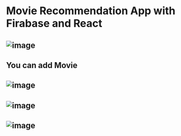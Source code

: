 # Movie Recommendation App with Firabase and React

![image](https://user-images.githubusercontent.com/91260944/158065824-768206e8-0b54-4a22-afb4-7c25abbcb9d3.png)
----
## You can add Movie
![image](https://user-images.githubusercontent.com/91260944/158065841-1a3c63f3-87e7-446e-9bc4-e487ace5af86.png)
----
![image](https://user-images.githubusercontent.com/91260944/158065874-8c89dbb2-9ac0-483b-b295-68fae67734f6.png)
----
![image](https://user-images.githubusercontent.com/91260944/158065891-985aeb41-2361-4226-9985-04e5e15f4e4c.png)
----




